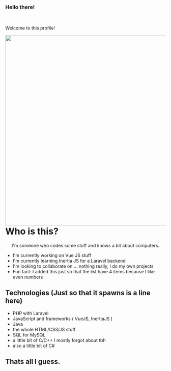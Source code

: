 ### Hello there!

<br>
<p align='left'>Welcome to this profile!</p>
<img align='right' width='600' src='https://media.tenor.com/75Jh3TstURcAAAAC/silverwolf-honkai-star-rail.gif' />

<br>
<h1>Who is this?</h1>
<p align='center'>I'm someone who codes some stuff and knows a bit about computers.</p>
<ul>
  <li>I'm currently working on Vue JS stuff</li>
  <li>I'm currently learning Inertia JS for a Laravel backend</li>
  <li>I'm looking to collaborate on ... nothing really, I do my own projects</li>
  <li>Fun fact: I added this just so that the list have 4 items because I like even numbers</li>
</ul>

## Technologies (Just so that it spawns is a line here)
- PHP with Laravel
- JavaScript and frameworks ( VueJS, InertiaJS )
- Java
- the whole HTML/CSS/JS stuff
- SQL for MySQL
- a little bit of C/C++ I mostly forgot about tbh
- also a little bit of C#

## Thats all I guess.
